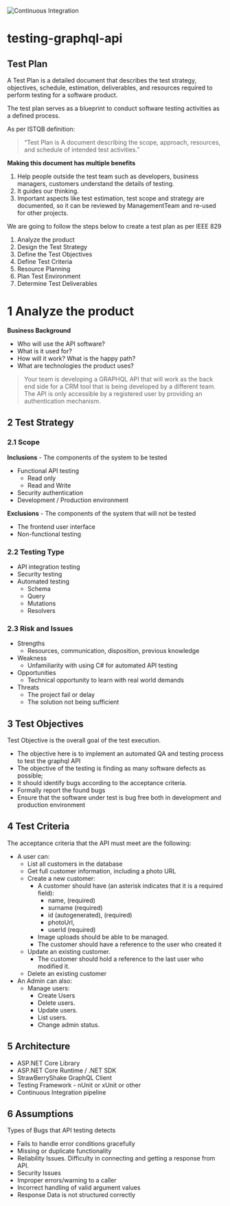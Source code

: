 ![Continuous Integration](https://github.com/fernand0aguilar/testing-graphql-api/workflows/Continuous%20Integration/badge.svg)

# testing-graphql-api

## Test Plan
A Test Plan is a detailed document that describes the test strategy, objectives, schedule, estimation, deliverables, and resources required to perform testing for a software product.

The test plan serves as a blueprint to conduct software testing activities as a defined process.

As per ISTQB definition: 
> “Test Plan is A document describing the scope, approach, resources, and schedule of intended test activities.” 

**Making this document has multiple benefits**
1. Help people outside the test team such as developers, business managers, customers understand the details of testing. 
1. It guides our thinking.
1. Important aspects like test estimation, test scope and strategy are documented, so it can be reviewed by ManagementTeam and re-used for other projects.

We are going to follow the steps below to create a test plan as per IEEE 829

1. Analyze the product
1. Design the Test Strategy 
1. Define the Test Objectives 
1. Define Test Criteria 
1. Resource Planning 
1. Plan Test Environment  
1. Determine Test Deliverables


# 1 Analyze the product

**Business Background**
* Who will use the API software?
* What is it used for?
* How will it work? What is the happy path?
* What are technologies the product uses?

> Your team is developing a GRAPHQL API that will work as the back end side for a CRM tool that is being developed by a different team. The API is only accessible by a registered user by providing an authentication mechanism.

## 2 Test Strategy
### 2.1 Scope
**Inclusions** - The components of the system to be tested
* Functional API testing
    * Read only
    * Read and Write
* Security authentication
* Development / Production environment

**Exclusions** - The components of the system that will not be tested
* The frontend user interface
* Non-functional testing

### 2.2 Testing Type
* API integration testing
* Security testing
* Automated testing
    * Schema
    * Query
    * Mutations
    * Resolvers

### 2.3 Risk and Issues

* Strengths
    * Resources, communication, disposition, previous knowledge
* Weakness
    * Unfamiliarity with using C# for automated API testing
* Opportunities
    * Technical opportunity to learn with real world demands
* Threats
    * The project fail or delay 
    * The solution not being sufficient

## 3 Test Objectives
Test Objective is the overall goal of the test execution.
* The objective here is to implement an automated QA and testing process to test the graphql API
* The objective of the testing is finding as many software defects as possible; 
* It should identify bugs according to the acceptance criteria.
* Formally report the found bugs
* Ensure that the software under test is bug free both in development and production environment

## 4 Test Criteria
The acceptance criteria that the API must meet are the following:

* A user can:
    * List all customers in the database
    * Get full customer information, including a photo URL
    * Create a new customer:
        * A customer should have (an asterisk indicates that it is a required field):
            * name, (required)
            * surname (required)
            * id (autogenerated), (required)
            * photoUrl,
            * userId (required)
        * Image uploads should be able to be managed.
        * The customer should have a reference to the user who created it
    * Update an existing customer.
        * The customer should hold a reference to the last user who modified it.
    * Delete an existing customer
* An Admin can also:
    * Manage users:
        * Create Users
        * Delete users.
        * Update users.
        * List users.
        * Change admin status.

## 5 Architecture
* ASP.NET Core Library 
* ASP.NET Core Runtime / .NET SDK
* StrawBerryShake GraphQL Client
* Testing Framework - nUnit or xUnit or other
* Continuous Integration pipeline

## 6 Assumptions
Types of Bugs that API testing detects
* Fails to handle error conditions gracefully  
* Missing or duplicate functionality 
* Reliability Issues. Difficulty in connecting and getting a response from API. 
* Security Issues 
* Improper errors/warning to a caller 
* Incorrect handling of valid argument values 
* Response Data is not structured correctly
